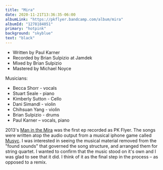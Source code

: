```yaml
---
title: "Mira"
date: 2020-11-21T13:36:35-06:00
albumLink: "https://pkflyer.bandcamp.com/album/mira"
albumId: "1278184051"
primary: "hotpink"
background: "skyblue"
text: "black"
---
```

- Written by Paul Karner
- Recorded by Brian Sulpizio at Jamdek
- Mixed by Brian Sulpizio
- Mastered by Michael Noyce
 
Musicians:
- Becca Shorr - vocals
- Stuart Seale - piano
- Kimberly Sutton - Cello
- Dani Simandl - violin
- Chihsuan Yang - violin
- Brian Sulpizio - drums
- Paul Karner – vocals, piano

2013's [Man in the Mira](https://pkflyer.bandcamp.com/album/man-in-the-mira) was the first ep recorded as PK Flyer. The songs were written atop the audio output from a musical iphone game called [Musyc](https://apps.apple.com/us/app/musyc/id489836689). I was interested in seeing the musical material removed from the "found sounds" that governed the song structure, and arranged them for string quartet. I wanted to confirm that the music stood on it's own and I was glad to see that it did. I think of it as the final step in the process – as opposed to a remix.  